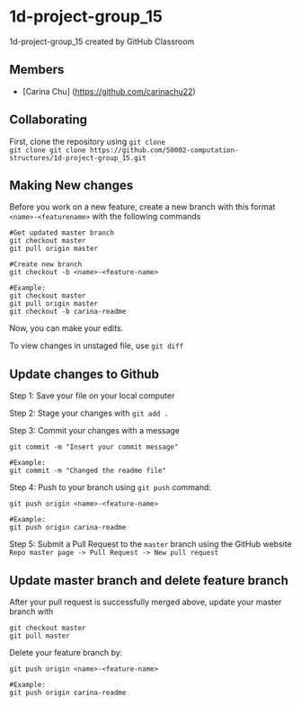 # 1d-project-group_15

1d-project-group_15 created by GitHub Classroom

## Members

- [Carina Chu] (https://github.com/carinachu22)

## Collaborating

First, clone the repository using `git clone`   
`git clone git clone https://github.com/50002-computation-structures/1d-project-group_15.git`

## Making New changes

Before you work on a new feature, create a new branch with this format `<name>-<featurename>` with the following commands

```
#Get updated master branch
git checkout master
git pull origin master

#Create new branch
git checkout -b <name>-<feature-name>

#Example:
git checkout master
git pull origin master
git checkout -b carina-readme

```

Now, you can make your edits.

To view changes in unstaged file, use `git diff`

## Update changes to Github

Step 1: Save your file on your local computer

Step 2: Stage your changes with `git add .`

Step 3: Commit your changes with a message

```
git commit -m "Insert your commit message"

#Example:
git commit -m "Changed the readme file"

```

Step 4: Push to your branch using `git push` command:

```
git push origin <name>-<feature-name>

#Example:
git push origin carina-readme

```

Step 5: Submit a Pull Request to the `master` branch using the GitHub website `Repo master page -> Pull Request -> New pull request`

## Update master branch and delete feature branch

After your pull request is successfully merged above, update your master branch with

```
git checkout master
git pull master

```

Delete your feature branch by:

```
git push origin <name>-<feature-name>

#Example:
git push origin carina-readme

```
